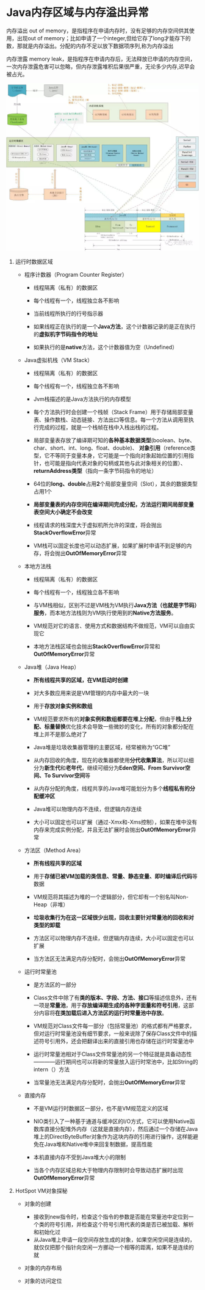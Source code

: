 Java内存区域与内存溢出异常
==============================
内存溢出 out of memory，是指程序在申请内存时，没有足够的内存空间供其使用，出现out of memory；比如申请了一个integer,但给它存了long才能存下的数，那就是内存溢出。分配的内存不足以放下数据项序列,称为内存溢出

内存泄露 memory                         leak，是指程序在申请内存后，无法释放已申请的内存空间，一次内存泄露危害可以忽略，但内存泄露堆积后果很严重，无论多少内存,迟早会被占光。

![jvm内存模型](/assets/82a67231c3e64ed3904390e4c55150a1.jpg)
1.  运行时数据区域

    * 程序计数器（Program Counter Register）
        - 线程隔离（私有）的数据区

        - 每个线程有一个，线程独立各不影响

        - 当前线程所执行的行号指示器

        - 如果线程正在执行的是一个**Java方法**，这个计数器记录的是正在执行的**虚拟机字节码指令的地址**

        - 如果执行的是**native**方法，这个计数器值为空（Undefined）

    * Java虚拟机栈（VM Stack）
        - 线程隔离（私有）的数据区

        - 每个线程有一个，线程独立各不影响

        - Jvm栈描述的是Java方法执行的内存模型

        - 每个方法执行时会创建一个栈帧（Stack Frame）用于存储局部变量表、操作数栈、动态链接、方法出口等信息。每一个方法从调用至执行完成的过程，就是一个栈帧在栈中入栈出栈的过程。

        - 局部变量表存放了编译期可知的**各种基本数据类型**(boolean、byte、char、short、int、long、float、double)、
        **对象引用**（reference类型，它不等同于变量本身，它可能是一个指向对象起始位置的引用指针，也可能是指向代表对象的句柄或其他与此对象相关的位置）、**returnAddress类型**（指向一条字节码指令的地址）

        - 64位的**long、double**占用**2**个局部变量空间（Slot），其余的数据类型占用1个

        - **局部变量表的内存空间在编译期间完成分配，方法运行期间局部变量表空间大小确定不会改变**
        
        - 线程请求的栈深度大于虚拟机所允许的深度，将会抛出**StackOverflowError**异常
        
        - VM栈可以固定长度也可以动态扩展，如果扩展时申请不到足够的内存，将会抛出**OutOfMemoryError**异常

    * 本地方法栈

        - 线程隔离（私有）的数据区

        - 每个线程有一个，线程独立各不影响

        - 与VM栈相似，区别不过是VM栈为VM执行**Java方法（也就是字节码）服务**，而本地方法栈则为VM执行使用到的**Native方法服务**。

        - VM规范对它的语言、使用方式和数据结构不做规范，VM可以自由实现它

        - 本地方法栈区域也会抛出**StackOverflowError**异常和**OutOfMemoryError**异常

    * Java堆（Java Heap）

        - **所有线程共享的区域，在VM启动时创建**
        
        - 对大多数应用来说是VM管理的内存中最大的一块

        - 用于**存放对象实例和数组**

        - VM规范要求所有的**对象实例和数组都要在堆上分配**，但由于**栈上分配、标量替换**优化技术会导致一些微妙的变化，所有的对象都分配在堆上并不是那么绝对了

        - Java堆是垃圾收集器管理的主要区域，经常被称为“GC堆”

        - 从内存回收的角度，现在的收集器都使用**分代收集算法**，所以可以细分为**新生代**和**老年代**，继续可细分为**Eden空间、From Survivor空间、To Survivor空间**等

        - 从内存分配的角度，线程共享的Java堆可能划分为多个**线程私有的分配缓冲区**

        - Java堆可以物理内存不连续，但逻辑内存连续

        - 大小可以固定也可以扩展（通过-Xmx和-Xms控制），如果在堆中没有内存来完成实例分配，并且无法扩展时会抛出**OutOfMemoryError**异常

    * 方法区（Method Area）

        - **所有线程共享的区域**

        - 用于**存储已被VM加载的类信息、常量、静态变量、即时编译后代码**等数据

        - VM规范将其描述为堆的一个逻辑部分，但它却有一个别名叫Non-Heap（非堆）

        - **垃圾收集行为在这一区域很少出现，回收主要针对常量池的回收和对类型的卸载**

        - 方法区可以物理内存不连续，但逻辑内存连续，大小可以固定也可以扩展

        - 当方法区无法满足内存分配时，会抛出**OutOfMemoryError**异常 

    * 运行时常量池

        - 是方法区的一部分

        - Class文件中除了有**类的版本、字段、方法、接口**等描述信息外，还有一项是**常量池**，用于**存放编译期生成的各种字面量和符号引用**，这部分内容将**在类加载后进入方法区的运行时常量池中存放**。

        - VM规范对Class文件每一部分（包括常量池）的格式都有严格要求，但对运行时常量池没有细节要求，一般来说除了保存Class文件中的描述符号引用外，还会把翻译出来的直接引用也存储在运行时常量池中

        - 运行时常量池相对于Class文件常量池的另一个特征就是具备动态性————运行期间也可以将新的常量放入运行时常池中，比如String的intern（）方法

        - 当常量池无法满足内存分配时，会抛出**OutOfMemoryError**异常 

    * 直接内存

        - 不是VM运行时数据区一部分，也不是VM规范定义的区域

        - NIO类引入了一种基于通道与缓冲区的I/O方式，它可以使用Native函数库直接分配堆外内存（这就是直接内存），然后通过一个存储在Java堆上的DirectByteBuffer对象作为这块内存的引用进行操作，这样能避免在Java堆和Native堆中来回复制数据，提高性能

        - 本机直接内存不受到Java堆大小的限制

        - 当各个内存区域总和大于物理内存限制时会导致动态扩展时出现**OutOfMemoryError**异常

2. HotSpot VM对象探秘

    * 对象的创建

        - 接收到new指令时，检查这个指令的参数是否能在常量池中定位到一个类的符号引用，并检查这个符号引用代表的类是否已被加载、解析和初始化过
        - 从Java堆上申请一段空间存放生成的对象，如果空闲空间是连续的，就仅仅把那个指针向空闲一方挪动一个相等的距离，如果不是连续的就

    * 对象的内存布局 

    * 对象的访问定位



